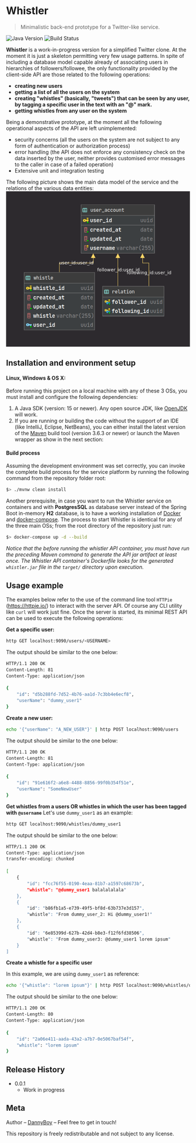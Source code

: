 # Whistler

> Minimalistic back-end prototype for a Twitter-like service.

![Java Version][java-image]
![Build Status][spring-image]

**Whistler** is a work-in-progress version for a simplified Twitter clone. At the moment it is just a skeleton
permitting very few usage patterns. In spite of including a database model capable already of associating
users in hierarchies of followers/followee, the only functionality provided by the client-side API are those
related to the following operations:

- **creating new users**
- **getting a list of all the users on the system**
- **creating "whistles" (basically, "tweets") that can be seen by any user, by tagging a specific user in the
  text with an "@" mark.**
- **getting whistles from any user on the system**

Being a demonstrative prototype, at the moment all the following operational aspects of the API are left
unimplemented:

- security concerns (all the users on the system are not subject to any form of authentication or
  authorization process)
- error handling (the API does not enforce any consistency check on the data inserted by the user, neither
  provides customised error messages to the caller in case of a failed operation)
- Extensive unit and integration testing

The following picture shows the main data model of the service and the relations of the various data entities:
![](whistler_db_0.1.png)

## Installation and environment setup

#### Linux, Windows & OS X:

Before running this project on a local machine with any of these 3 OSs, you must install and configure the
following dependencies:

1. A Java SDK (version: 15 or newer). Any open source JDK, like [OpenJDK] will work.
2. If you are running or building the code without the support of an IDE (like IntelliJ, Eclipse, NetBeans),
   you can either install the latest version of the [Maven] build tool (version 3.6.3 or newer) or launch the
   Maven wrapper as show in the next section:

#### Build process

Assuming the development environment was set correctly, you can invoke the complete build process for the
service platform by running the following command from the repository folder root:

```sh
$> ./mvnw clean install
```

Another prerequisite, in case you want to run the Whistler service on containers and with **PostgresSQL** as
database server instead of the Spring Boot in-memory **H2** database, is to have a working installation of
[Docker][Docker] and [docker-compose][docker-compose]. The process to start Whistler is identical for any of
the three main OSs; from the root directory of the repository just run:

```sh
$> docker-compose up -d --build
```

_Notice that the before running the whistler API container, you must have run the preceding Maven command to
generate the API jar artifact at least once. The Whistler API container's Dockerfile looks for the
generated `whistler.jar` file in the `target/` directory upon execution._

## Usage example

The examples below refer to the use of the command line tool `HTTPie` (https://httpie.io/)
to interact with the server API. Of course any CLI utility like `curl`
will work just fine. Once the server is started, its minimal REST API can be used to execute the following
operations:

**Get a specific user:**

```sh
http GET localhost:9090/users/<USERNAME>
```

The output should be similar to the one below:

```sh
HTTP/1.1 200 OK
Content-Length: 81
Content-Type: application/json

{
    "id": "d5b288fd-7d52-4b76-aa1d-7c3bb4e6ecf8",
    "userName": "dummy_user1"
}
```

**Create a new user:**

```sh
echo '{"userName": "A_NEW_USER"}' | http POST localhost:9090/users
```

The output should be similar to the one below:

```sh
HTTP/1.1 200 OK
Content-Length: 81
Content-Type: application/json

{
    "id": "91e616f2-a6e8-4488-8856-99f0b354f51e",
    "userName": "SomeNewUser"
}
```

**Get whistles from a users OR whistles in which the user has been tagged with `@username`**
Let's use `dummy_user1` as an example:

```sh
http GET localhost:9090/whistles/dummy_user1
```

The output should be similar to the one below:

```sh
HTTP/1.1 200 OK
Content-Type: application/json
transfer-encoding: chunked

[
    {
        "id": "fcc76f55-0190-4eaa-81b7-a1597c68673b",
        "whistle": "@dummy_user1 balalalalala"
    },
    {
        "id": "b86fb1a5-e739-49f5-bf8d-63b737e3d157",
        "whistle": "From dummy_user_2: Hi @dummy_user1!"
    },
    {
        "id": "6e85399d-627b-42d4-b8e3-f12f6fd38506",
        "whistle": "From dummy_user3: @dummy_user1 lorem ipsum"
    }
]
```

**Create a whistle for a specific user**

In this example, we are using `dummy_user1` as reference:

```sh
echo '{"whistle": "lorem ipsum"}' | http POST localhost:9090/whistles/dummy_user1
```

The output should be similar to the one below:

```sh
HTTP/1.1 200 OK
Content-Length: 80
Content-Type: application/json

{
    "id": "2a06e411-aada-43a2-a7b7-0e5067baf54f",
    "whistle": "lorem ipsum"
}
```

## Release History

* 0.0.1
    * Work in progress
    
## Meta

Author – [DannyBoy](https://www.linkedin.com/in/dannyboy/) – Feel free to get in touch!

This repository is freely redistributable and not subject to any license.


[java-image]: https://img.shields.io/static/v1?label=Java&message=15&color=blue&style=flat-square

[spring-image]: https://img.shields.io/static/v1?label=Spring%20Boot&message=v2.4.1&color=green&style=flat-square

[Docker]: https://docs.docker.com/engine/install/

[docker-compose]: https://docs.docker.com/compose/install/

[OpenJDK]: https://openjdk.java.net/

[Maven]: https://maven.apache.org/